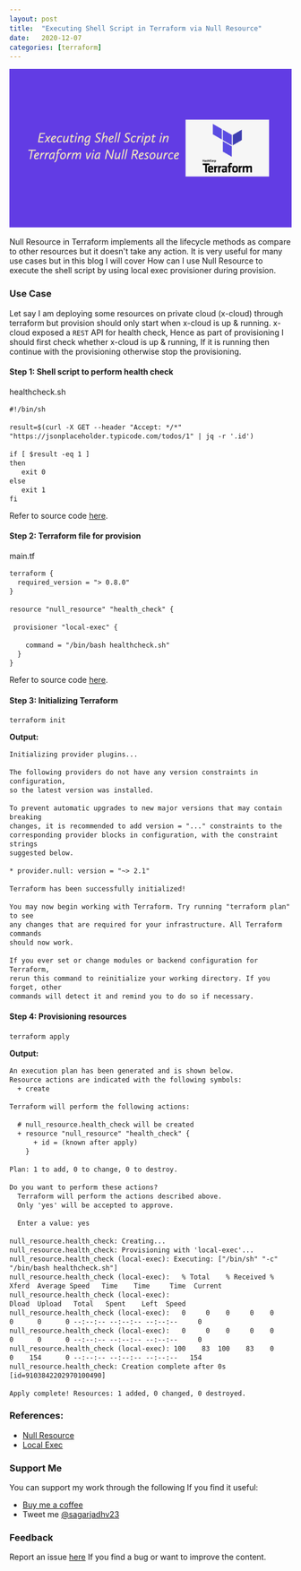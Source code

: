 ```yaml
---
layout: post
title:  "Executing Shell Script in Terraform via Null Resource"
date:   2020-12-07
categories: [terraform]
---
```


![Executing Shell Script in Terraform via Null Resource](https://raw.githubusercontent.com/sagar-jadhav/sagar-jadhav.github.io/master/static/img/_posts/terraform_null_resource.png)

Null Resource in Terraform implements all the lifecycle methods as compare to other resources but it doesn't take any action. It is very useful for many use cases but in this blog I will cover How can I use Null Resource to execute the shell script by using local exec provisioner during provision.

### Use Case
Let say I am deploying some resources on private cloud (x-cloud) through terraform but provision should only start when x-cloud is up & running. x-cloud exposed a `REST` API for health check, Hence as part of provisioning I should first check whether x-cloud is up & running, If it is running then continue with the provisioning otherwise stop the provisioning.

#### Step 1: Shell script to perform health check

healthcheck.sh

```
#!/bin/sh

result=$(curl -X GET --header "Accept: */*" "https://jsonplaceholder.typicode.com/todos/1" | jq -r '.id')

if [ $result -eq 1 ]
then
   exit 0
else
   exit 1
fi
```

Refer to source code [here](https://github.com/developersthought/examples/blob/main/blog/null_resource_exec/healthcheck.sh).

#### Step 2: Terraform file for provision

main.tf

```
terraform {
  required_version = "> 0.8.0"
}

resource "null_resource" "health_check" {

 provisioner "local-exec" {
    
    command = "/bin/bash healthcheck.sh"
  }
}
```

Refer to source code [here](https://github.com/developersthought/examples/blob/main/blog/null_resource_exec/main.tf).

#### Step 3: Initializing Terraform

```
terraform init
```

**Output:**
```
Initializing provider plugins...

The following providers do not have any version constraints in configuration,
so the latest version was installed.

To prevent automatic upgrades to new major versions that may contain breaking
changes, it is recommended to add version = "..." constraints to the
corresponding provider blocks in configuration, with the constraint strings
suggested below.

* provider.null: version = "~> 2.1"

Terraform has been successfully initialized!

You may now begin working with Terraform. Try running "terraform plan" to see
any changes that are required for your infrastructure. All Terraform commands
should now work.

If you ever set or change modules or backend configuration for Terraform,
rerun this command to reinitialize your working directory. If you forget, other
commands will detect it and remind you to do so if necessary.
```

#### Step 4: Provisioning resources

```
terraform apply
```

**Output:**
```
An execution plan has been generated and is shown below.
Resource actions are indicated with the following symbols:
  + create

Terraform will perform the following actions:

  # null_resource.health_check will be created
  + resource "null_resource" "health_check" {
      + id = (known after apply)
    }

Plan: 1 to add, 0 to change, 0 to destroy.

Do you want to perform these actions?
  Terraform will perform the actions described above.
  Only 'yes' will be accepted to approve.

  Enter a value: yes

null_resource.health_check: Creating...
null_resource.health_check: Provisioning with 'local-exec'...
null_resource.health_check (local-exec): Executing: ["/bin/sh" "-c" "/bin/bash healthcheck.sh"]
null_resource.health_check (local-exec):   % Total    % Received % Xferd  Average Speed   Time    Time     Time  Current
null_resource.health_check (local-exec):                                  Dload  Upload   Total   Spent    Left  Speed
null_resource.health_check (local-exec):   0     0    0     0    0     0      0      0 --:--:-- --:--:-- --:--:--     0
null_resource.health_check (local-exec):   0     0    0     0    0     0      0      0 --:--:-- --:--:-- --:--:--     0
null_resource.health_check (local-exec): 100    83  100    83    0     0    154      0 --:--:-- --:--:-- --:--:--   154
null_resource.health_check: Creation complete after 0s [id=9103842202970100490]

Apply complete! Resources: 1 added, 0 changed, 0 destroyed.
```

### References:
- [Null Resource](https://www.terraform.io/docs/providers/null/resource.html)
- [Local Exec](https://www.terraform.io/docs/provisioners/local-exec.html)

### Support Me

You can support my work through the following If you find it useful:

- [Buy me a coffee](https://www.buymeacoffee.com/sagarjadhv23)
- Tweet me [@sagarjadhv23](https://twitter.com/sagarjadhv23)

### Feedback

Report an issue [here](https://github.com/developersthought/roadmap/issues/new) If you find a bug or want to improve the content.